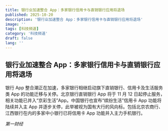 ```yaml
---
title: 银行业加速整合 App：多家银行信用卡与直销银行应用将退场
published: 2025-10-20
description: '银行业加速整合 App：多家银行信用卡与直销银行应用将退场'
image: ''
tags: [科技频道]
category: '科技频道'
draft: false
lang: ''
---
```


## 银行业加速整合 App：多家银行信用卡与直销银行应用将退场

银行 App 整合潮正在加速，多家银行相继启动旗下直销银行、信用卡及生活服务类 App 的功能迁移与关停。北京银行直销银行 App 将于 11 月 12 日起停止服务，相关功能已并入“京彩生活”App。中国银行也宣布“缤纷生活”信用卡 App 功能将陆续并入主 App 并逐步关停，此举被视为国有大行的风向标。包括北京农商行、江西银行在内的多家中小银行已将信用卡 App 功能并入主力手机银行。

*第一财经*
